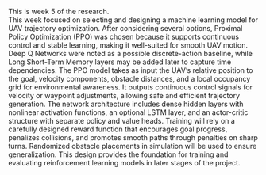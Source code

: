This is week 5 of the research.  
This week focused on selecting and designing a machine learning model for UAV trajectory optimization. After considering several options, Proximal Policy Optimization (PPO) was chosen because it supports continuous control and stable learning, making it well-suited for smooth UAV motion. Deep Q Networks were noted as a possible discrete-action baseline, while Long Short-Term Memory layers may be added later to capture time dependencies.
The PPO model takes as input the UAV’s relative position to the goal, velocity components, obstacle distances, and a local occupancy grid for environmental awareness. It outputs continuous control signals for velocity or waypoint adjustments, allowing safe and efficient trajectory generation. The network architecture includes dense hidden layers with nonlinear activation functions, an optional LSTM layer, and an actor-critic structure with separate policy and value heads.
Training will rely on a carefully designed reward function that encourages goal progress, penalizes collisions, and promotes smooth paths through penalties on sharp turns. Randomized obstacle placements in simulation will be used to ensure generalization. This design provides the foundation for training and evaluating reinforcement learning models in later stages of the project.
